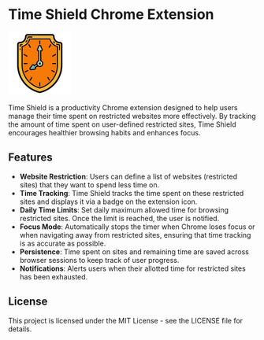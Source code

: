 # Time Shield Chrome Extension
![Logo](src/shield.png)


Time Shield is a productivity Chrome extension designed to help users manage their time spent on restricted websites more effectively. By tracking the amount of time spent on user-defined restricted sites, Time Shield encourages healthier browsing habits and enhances focus.

## Features

- **Website Restriction**: Users can define a list of websites (restricted sites) that they want to spend less time on.
- **Time Tracking**: Time Shield tracks the time spent on these restricted sites and displays it via a badge on the extension icon.
- **Daily Time Limits**: Set daily maximum allowed time for browsing restricted sites. Once the limit is reached, the user is notified.
- **Focus Mode**: Automatically stops the timer when Chrome loses focus or when navigating away from restricted sites, ensuring that time tracking is as accurate as possible.
- **Persistence**: Time spent on sites and remaining time are saved across browser sessions to keep track of user progress.
- **Notifications**: Alerts users when their allotted time for restricted sites has been exhausted.


## License

This project is licensed under the MIT License - see the LICENSE file for details.
